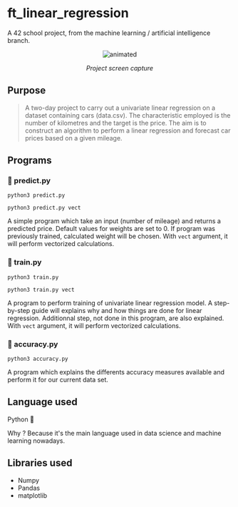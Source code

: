 # ft_linear_regression

A 42 school project, from the machine learning / artificial intelligence branch.
<p align='center'>
 <img align='center' src='https://user-images.githubusercontent.com/67599180/189076214-3aeaf657-429e-42ad-9197-c89b6887b190.gif' alt='animated'>
</p>
<p align='center'>
 <i align='center'>Project screen capture</i>
</p>

## Purpose
>A two-day project to carry out a univariate linear regression on a dataset containing cars (data.csv). The characteristic employed is the number of kilometres and the target is the price.
>The aim is to construct an algorithm to perform a linear regression and forecast car prices based on a given mileage.


## Programs

### :brain: predict.py
```python3 predict.py```

```python3 predict.py vect```

A simple program which take an input (number of mileage) and returns a predicted price.
Default values for weights are set to 0. If program was previously trained, calculated weight will be chosen.
With ```vect``` argument, it will perform vectorized calculations. 

### :mechanical_arm: train.py
```python3 train.py```

```python3 train.py vect```

A program to perform training of univariate linear regression model.
A step-by-step guide will explains why and how things are done for linear regression. Additionnal step, not done in this program, are also explained.
With ```vect``` argument, it will perform vectorized calculations. 

### :100: accuracy.py
```python3 accuracy.py```

A program which explains the differents accuracy measures available and perform it for our current data set.



## Language used
Python :snake:

Why ? Because it's the main language used in data science and machine learning nowadays.


## Libraries used
- Numpy
- Pandas
- matplotlib
